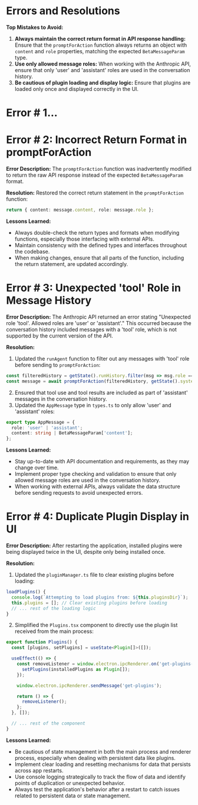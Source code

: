 # Errors and Resolutions

**Top Mistakes to Avoid:**

1. **Always maintain the correct return format in API response handling:** Ensure that the `promptForAction` function always returns an object with `content` and `role` properties, matching the expected `BetaMessageParam` type.
2. **Use only allowed message roles:** When working with the Anthropic API, ensure that only 'user' and 'assistant' roles are used in the conversation history.
3. **Be cautious of plugin loading and display logic:** Ensure that plugins are loaded only once and displayed correctly in the UI.

# Error # 1...

# Error # 2: Incorrect Return Format in promptForAction

**Error Description:**
The `promptForAction` function was inadvertently modified to return the raw API response instead of the expected `BetaMessageParam` format.

**Resolution:**
Restored the correct return statement in the `promptForAction` function:
```typescript
return { content: message.content, role: message.role };
```

**Lessons Learned:**
- Always double-check the return types and formats when modifying functions, especially those interfacing with external APIs.
- Maintain consistency with the defined types and interfaces throughout the codebase.
- When making changes, ensure that all parts of the function, including the return statement, are updated accordingly.

# Error # 3: Unexpected 'tool' Role in Message History

**Error Description:**
The Anthropic API returned an error stating "Unexpected role 'tool'. Allowed roles are 'user' or 'assistant'." This occurred because the conversation history included messages with a 'tool' role, which is not supported by the current version of the API.

**Resolution:**
1. Updated the `runAgent` function to filter out any messages with 'tool' role before sending to `promptForAction`:
```typescript
const filteredHistory = getState().runHistory.filter(msg => msg.role === 'user' || msg.role === 'assistant');
const message = await promptForAction(filteredHistory, getState().systemPrompt);
```
2. Ensured that tool use and tool results are included as part of 'assistant' messages in the conversation history.
3. Updated the `AppMessage` type in `types.ts` to only allow 'user' and 'assistant' roles:
```typescript
export type AppMessage = {
  role: 'user' | 'assistant';
  content: string | BetaMessageParam['content'];
};
```

**Lessons Learned:**
- Stay up-to-date with API documentation and requirements, as they may change over time.
- Implement proper type checking and validation to ensure that only allowed message roles are used in the conversation history.
- When working with external APIs, always validate the data structure before sending requests to avoid unexpected errors.

# Error # 4: Duplicate Plugin Display in UI

**Error Description:**
After restarting the application, installed plugins were being displayed twice in the UI, despite only being installed once.

**Resolution:**
1. Updated the `pluginManager.ts` file to clear existing plugins before loading:
```typescript
loadPlugins() {
  console.log(`Attempting to load plugins from: ${this.pluginsDir}`);
  this.plugins = []; // Clear existing plugins before loading
  // ... rest of the loading logic
}
```
2. Simplified the `Plugins.tsx` component to directly use the plugin list received from the main process:
```typescript
export function Plugins() {
  const [plugins, setPlugins] = useState<Plugin[]>([]);

  useEffect(() => {
    const removeListener = window.electron.ipcRenderer.on('get-plugins-response', (installedPlugins) => {
      setPlugins(installedPlugins as Plugin[]);
    });

    window.electron.ipcRenderer.sendMessage('get-plugins');

    return () => {
      removeListener();
    };
  }, []);

  // ... rest of the component
}
```

**Lessons Learned:**
- Be cautious of state management in both the main process and renderer process, especially when dealing with persistent data like plugins.
- Implement clear loading and resetting mechanisms for data that persists across app restarts.
- Use console logging strategically to track the flow of data and identify points of duplication or unexpected behavior.
- Always test the application's behavior after a restart to catch issues related to persistent data or state management.
